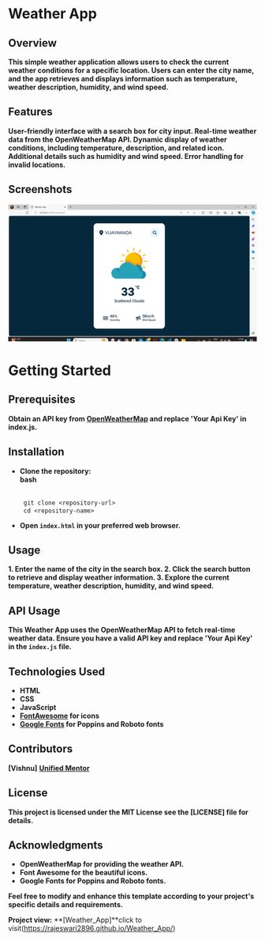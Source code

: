

# Weather App

## Overview
**This simple weather application allows users to check the current weather conditions for a specific location. Users can enter the city name, and the app retrieves and displays information such as temperature, weather description, humidity, and wind speed.**

## Features
**User-friendly interface with a search box for city input.
Real-time weather data from the OpenWeatherMap API.
Dynamic display of weather conditions, including temperature, description, and related icon.
Additional details such as humidity and wind speed.
Error handling for invalid locations.**

## Screenshots

![Project Screenshot](https://github.com/Rajeswari2896/Weather_App/blob/main/Project%20Screenshort.png.png)


# Getting Started

## Prerequisites
**Obtain an API key from [OpenWeatherMap](https://openweathermap.org/) and replace 'Your Api Key' in index.js.**

## Installation

+ **Clone the repository:**  
**bash**
  ```
  
   git clone <repository-url>
   cd <repository-name>
  
+ **Open `index.html` in your preferred web browser.**

## Usage
**1. Enter the name of the city in the search box. 
2. Click the search button to retrieve and display weather information. 
3. Explore the current temperature, weather description, humidity, and wind speed.**
   
## API Usage

**This Weather App uses the OpenWeatherMap API to fetch real-time weather data. Ensure you have a valid API key and replace 'Your Api Key' in the `index.js` file.**

## Technologies Used

+ **HTML**
+ **CSS**
+ **JavaScript**
+ **[FontAwesome](https://fontawesome.com/) for icons**
+ **[Google Fonts](https://fonts.google.com/) for Poppins and Roboto fonts**
  
## Contributors
**[Vishnu]**
**[Unified Mentor](https://unifiedmentor.podia.com/)**

## License

**This project is licensed under the MIT License see the [LICENSE] file for details.**

## Acknowledgments

+ **OpenWeatherMap for providing the weather API.**
+ **Font Awesome for the beautiful icons.**
+ **Google Fonts for Poppins and Roboto fonts.**
  
**Feel free to modify and enhance this template according to your project's specific details and requirements.**



**Project view:**
**[Weather_App]**click to visit(https://rajeswari2896.github.io/Weather_App/)
